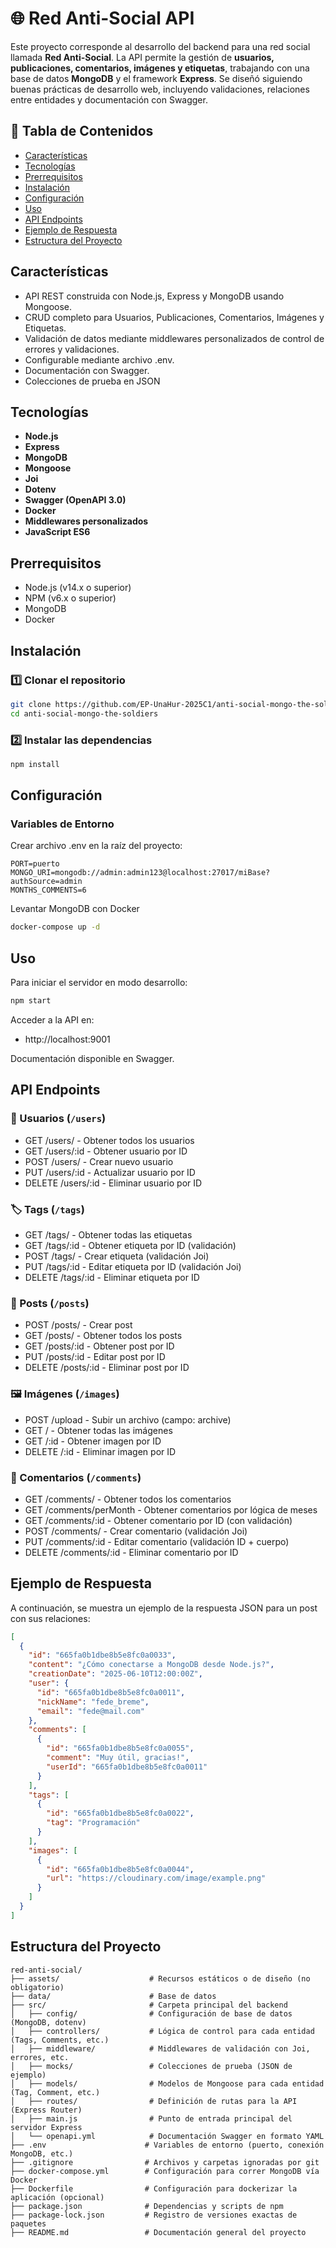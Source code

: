 # 🌐 Red Anti-Social API

Este proyecto corresponde al desarrollo del backend para una red social llamada **Red Anti-Social**. La API permite la gestión de **usuarios, publicaciones, comentarios, imágenes y etiquetas**, trabajando con una base de datos **MongoDB** y el framework **Express**. Se diseñó siguiendo buenas prácticas de desarrollo web, incluyendo validaciones, relaciones entre entidades y documentación con Swagger.

## 📑 Tabla de Contenidos

- [Características](#características)
- [Tecnologías](#tecnologías)
- [Prerrequisitos](#prerrequisitos)
- [Instalación](#instalación)
- [Configuración](#configuración)
- [Uso](#uso)
- [API Endpoints](#api-endpoints)
- [Ejemplo de Respuesta](#ejemplo-de-respuesta)
- [Estructura del Proyecto](#estructura-del-proyecto)

## Características

- API REST construida con Node.js, Express y MongoDB usando Mongoose.
- CRUD completo para Usuarios, Publicaciones, Comentarios, Imágenes y Etiquetas.
- Validación de datos mediante middlewares personalizados de control de errores y validaciones.
- Configurable mediante archivo .env.
- Documentación con Swagger.
- Colecciones de prueba en JSON

## Tecnologías

- **Node.js** 
- **Express** 
- **MongoDB** 
- **Mongoose** 
- **Joi** 
- **Dotenv**
- **Swagger (OpenAPI 3.0)**
- **Docker**
- **Middlewares personalizados**
- **JavaScript ES6**

## Prerrequisitos

- Node.js (v14.x o superior)
- NPM (v6.x o superior)
- MongoDB 
- Docker 

## Instalación

### 1️⃣ Clonar el repositorio

```bash
git clone https://github.com/EP-UnaHur-2025C1/anti-social-mongo-the-soldiers.git
cd anti-social-mongo-the-soldiers
```

### 2️⃣ Instalar las dependencias

```bash
npm install
```

## Configuración

### Variables de Entorno

Crear archivo .env en la raíz del proyecto:

```env
PORT=puerto
MONGO_URI=mongodb://admin:admin123@localhost:27017/miBase?authSource=admin
MONTHS_COMMENTS=6
```

Levantar MongoDB con Docker

```bash
docker-compose up -d
```

## Uso

Para iniciar el servidor en modo desarrollo:

```bash
npm start
```

Acceder a la API en:

- http://localhost:9001

Documentación disponible en Swagger.

## API Endpoints

### 👤 Usuarios (`/users`)

- GET /users/ - Obtener todos los usuarios
- GET /users/:id - Obtener usuario por ID
- POST /users/ - Crear nuevo usuario
- PUT /users/:id - Actualizar usuario por ID
- DELETE /users/:id - Eliminar usuario por ID

### 🏷️ Tags (`/tags`)

- GET /tags/ - Obtener todas las etiquetas
- GET /tags/:id - Obtener etiqueta por ID (validación)
- POST /tags/ - Crear etiqueta (validación Joi)
- PUT /tags/:id - Editar etiqueta por ID (validación Joi)
- DELETE /tags/:id - Eliminar etiqueta por ID

### 📝 Posts (`/posts`)

- POST /posts/ - Crear post
- GET /posts/ - Obtener todos los posts
- GET /posts/:id - Obtener post por ID
- PUT /posts/:id - Editar post por ID
- DELETE /posts/:id - Eliminar post por ID

### 🖼️ Imágenes (`/images`)

- POST /upload - Subir un archivo (campo: archive)
- GET / - Obtener todas las imágenes
- GET /:id - Obtener imagen por ID
- DELETE /:id - Eliminar imagen por ID

### 💬 Comentarios (`/comments`)

- GET /comments/ - Obtener todos los comentarios
- GET /comments/perMonth - Obtener comentarios por lógica de meses
- GET /comments/:id - Obtener comentario por ID (con validación)
- POST /comments/ - Crear comentario (validación Joi)
- PUT /comments/:id - Editar comentario (validación ID + cuerpo)
- DELETE /comments/:id - Eliminar comentario por ID

## Ejemplo de Respuesta

A continuación, se muestra un ejemplo de la respuesta JSON para un post con sus relaciones:

```json
[
  {
    "id": "665fa0b1dbe8b5e8fc0a0033",
    "content": "¿Cómo conectarse a MongoDB desde Node.js?",
    "creationDate": "2025-06-10T12:00:00Z",
    "user": {
      "id": "665fa0b1dbe8b5e8fc0a0011",
      "nickName": "fede_breme",
      "email": "fede@mail.com"
    },
    "comments": [
      {
        "id": "665fa0b1dbe8b5e8fc0a0055",
        "comment": "Muy útil, gracias!",
        "userId": "665fa0b1dbe8b5e8fc0a0011"
      }
    ],
    "tags": [
      {
        "id": "665fa0b1dbe8b5e8fc0a0022",
        "tag": "Programación"
      }
    ],
    "images": [
      {
        "id": "665fa0b1dbe8b5e8fc0a0044",
        "url": "https://cloudinary.com/image/example.png"
      }
    ]
  }
]
```

## Estructura del Proyecto

```
red-anti-social/
├── assets/                    # Recursos estáticos o de diseño (no obligatorio)
├── data/                      # Base de datos
├── src/                       # Carpeta principal del backend
│   ├── config/                # Configuración de base de datos (MongoDB, dotenv)
│   ├── controllers/           # Lógica de control para cada entidad (Tags, Comments, etc.)
│   ├── middleware/            # Middlewares de validación con Joi, errores, etc.
│   ├── mocks/                 # Colecciones de prueba (JSON de ejemplo)
│   ├── models/                # Modelos de Mongoose para cada entidad (Tag, Comment, etc.)
│   ├── routes/                # Definición de rutas para la API (Express Router)
│   ├── main.js                # Punto de entrada principal del servidor Express
│   └── openapi.yml            # Documentación Swagger en formato YAML
├── .env                      # Variables de entorno (puerto, conexión MongoDB, etc.)
├── .gitignore                # Archivos y carpetas ignoradas por git
├── docker-compose.yml        # Configuración para correr MongoDB vía Docker
├── Dockerfile                # Configuración para dockerizar la aplicación (opcional)
├── package.json              # Dependencias y scripts de npm
├── package-lock.json         # Registro de versiones exactas de paquetes
├── README.md                 # Documentación general del proyecto
```
